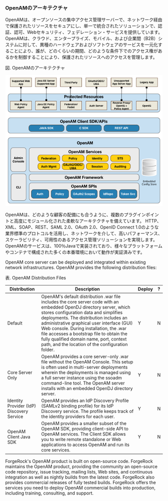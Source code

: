 
### OpenAMのアーキテクチャ

OpenAMは、オープンソースの集中アクセス管理サーバーで、ネットワーク経由で保護されたリソースをセキュアにし、単一で統合されたソリューションで、認証、認可、Webセキュリティ、フェデレーション・サービスを提供しています。
OpenAMは、クラウド、エンタープライズ、モバイル、および企業間（B2B）システムに対して、異種のハードウェアおよびソフトウェアのサービスを一元化することにより、誰が、どのくらいの期間、どのような条件下でのアクセス権があるかを制御することにより、保護されたリソースへのアクセスを管理します。

図. OpenAMのアーキテクチャ

![OpenAMのアーキテクチャ](images/openam-architecture-dpg.png)

OpenAMは、どのような顧客の配備にも合うように、複数のプラグインポイントと高度にモジュール化された柔軟なアーキテクチャを備えています。
HTTP、XML、SOAP、REST、SAML 2.0、OAuth 2.0、OpenID Connect 1.0のような業界標準のプロトコルを活用し、ネットワークを介して、高いパフォーマンス、スケーラビリティ、可用性のあるアクセス管理ソリューションを実現します。
OpenAMのサービスは、100％Javaで実装されており、様々なプラットフォームやコンテナで構成された多くの本番環境において動作が実証済みです。

OpenAM core server can be deployed and integrated within existing network infrastructures. OpenAM provides the following distribution files:

表. OpenAM Distribution Files

|Distribution|Description|Deploy|?|
|---|---|---|---|
|Default|OpenAM's default distribution .war file includes the core server code with an embedded OpenDJ directory server, which stores configuration data and simplifies deployments. The distribution includes an administrative graphical user interface (GUI) Web console. During installation, the .war file accesses a bootstrap file to obtain the fully qualified domain name, port, context path, and the location of the configuration folder.|Y|N|
|Core Server Only|OpenAM provides a core server-only .war file without the OpenAM Console. This setup is often used in multi-server deployments wherein the deployments is managed using a full server instance using the ssoadm command-line tool. The OpenAM server installs with an embedded OpenDJ directory server.|Y|N|
|Identity Provider (IdP) Discovery Service|OpenAM provides an IdP Discovery Profile (SAMLv2 binding profile) for its IdP Discovery service. The profile keeps track of the identity providers for each user.|Y|N|
|OpenAM Client Java SDK|OpenAM provides a smaller subset of the OpenAM SDK, providing client-side API to OpenAM services. The Client SDK allows you to write remote standalone or Web applications to access OpenAM and run its core services.|Y|N|

ForgeRock's OpenAM product is built on open-source code. ForgeRock maintains the OpenAM product, providing the community an open-source code repository, issue tracking, mailing lists, Web sites, and continuous integration as well as nightly builds from the latest code. ForgeRock also provides commercial releases of fully tested builds. ForgeRock offers the services you need to deploy OpenAM commercial builds into production, including training, consulting, and support.
